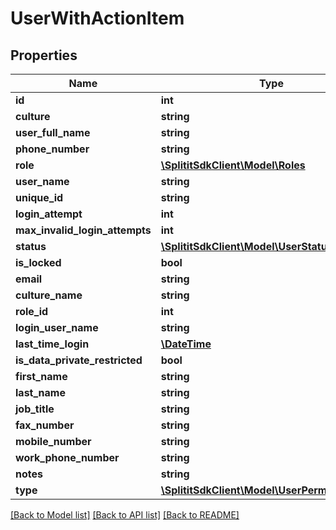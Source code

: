 # UserWithActionItem

## Properties
Name | Type | Description | Notes
------------ | ------------- | ------------- | -------------
**id** | **int** |  | 
**culture** | **string** |  | [optional] 
**user_full_name** | **string** |  | [optional] 
**phone_number** | **string** |  | [optional] 
**role** | [**\SplititSdkClient\Model\Roles**](Roles.md) |  | [optional] 
**user_name** | **string** |  | [optional] 
**unique_id** | **string** |  | [optional] 
**login_attempt** | **int** |  | 
**max_invalid_login_attempts** | **int** |  | 
**status** | [**\SplititSdkClient\Model\UserStatus**](UserStatus.md) |  | 
**is_locked** | **bool** |  | 
**email** | **string** |  | [optional] 
**culture_name** | **string** |  | [optional] 
**role_id** | **int** |  | 
**login_user_name** | **string** |  | [optional] 
**last_time_login** | [**\DateTime**](\DateTime.md) |  | 
**is_data_private_restricted** | **bool** |  | 
**first_name** | **string** |  | [optional] 
**last_name** | **string** |  | [optional] 
**job_title** | **string** |  | [optional] 
**fax_number** | **string** |  | [optional] 
**mobile_number** | **string** |  | [optional] 
**work_phone_number** | **string** |  | [optional] 
**notes** | **string** |  | [optional] 
**type** | [**\SplititSdkClient\Model\UserPermissionLevel**](UserPermissionLevel.md) |  | 

[[Back to Model list]](../README.md#documentation-for-models) [[Back to API list]](../README.md#documentation-for-api-endpoints) [[Back to README]](../README.md)


